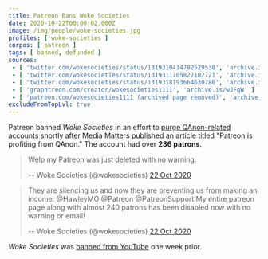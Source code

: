 ```yaml
---
title: Patreon Bans Woke Societies
date: 2020-10-22T00:00:02.000Z
image: /img/people/woke-societies.jpg
profiles: [ woke-societies ]
corpos: [ patreon ]
tags: [ banned, defunded ]
sources:
 - [ 'twitter.com/wokesocieties/status/1319310414782529538', 'archive.is/amws4' ]
 - [ 'twitter.com/wokesocieties/status/1319311705827102721', 'archive.is/k5REm' ]
 - [ 'twitter.com/wokesocieties/status/1319318193664630786', 'archive.is/TFWhY' ]
 - [ 'graphtreon.com/creator/wokesocieties1111', 'archive.is/wJFqW' ]
 - [ 'patreon.com/wokesocieties1111 (archived page removed)', 'archive.is/iSldz' ]
excludeFromTopLvl: true
---
```


Patreon banned _Woke Societies_ in an effort to [purge
QAnon-related](notice.jpg) accounts shortly after Media Matters published an
article titled "Patreon is profiting from QAnon." The account had over **236
patrons**.

> Welp my Patreon was just deleted with no warning.
>
> -- Woke Societies (@wokesocieties) [22 Oct 2020](https://archive.is/amws4)

> They are silencing us and now they are preventing us from making an income.
> @HawleyMO @Patreon @PatreonSupport My entire patreon page along with almost
> 240 patrons has been disabled now with no warning or email!
>
> -- Woke Societies (@wokesocieties) [22 Oct 2020](https://archive.is/k5REm)

_Woke Societies_ was [banned from YouTube](/e/youtube-bans-woke-societies/) one week prior.
